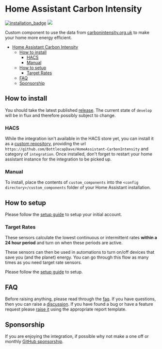 # Home Assistant Carbon Intensity

[![installation_badge](https://img.shields.io/badge/dynamic/json?color=41BDF5&logo=home-assistant&label=integration%20usage&suffix=%20installs&cacheSeconds=15600&url=https://analytics.home-assistant.io/custom_integrations.json&query=$.carbon_intensity.total)](https://github.com/hacs/integration) [![](https://img.shields.io/static/v1?label=Sponsor&message=%E2%9D%A4&logo=GitHub&color=%23fe8e86)](https://github.com/sponsors/bottlecapdave)

Custom component to use the data from [carbonintensity.org.uk](https://carbonintensity.org.uk) to make your home more energy efficient.

- [Home Assistant Carbon Intensity](#home-assistant-carbon-intensity)
  - [How to install](#how-to-install)
    - [HACS](#hacs)
    - [Manual](#manual)
  - [How to setup](#how-to-setup)
    - [Target Rates](#target-rates)
  - [FAQ](#faq)
  - [Sponsorship](#sponsorship)

## How to install

You should take the latest published [release](https://github.com/BottlecapDave/HomeAssistant-CarbonIntensity/releases). The current state of `develop` will be in flux and therefore possibly subject to change.

### HACS

While the integration isn't available in the HACS store yet, you can install it as a [custom repository](https://hacs.xyz/docs/faq/custom_repositories), providing the url `https://github.com/BottlecapDave/HomeAssistant-CarbonIntensity` and category of `integration`. Once installed, don't forget to restart your home assistant instance for the integration to be picked up.

### Manual

To install, place the contents of `custom_components` into the `<config directory>/custom_components` folder of your Home Assistant installation.

## How to setup

Please follow the [setup guide](./_docs/setup_account.md) to setup your initial account.

### Target Rates

These sensors calculate the lowest continuous or intermittent rates **within a 24 hour period** and turn on when these periods are active.

These sensors can then be used in automations to turn on/off devices that save you (and the planet) energy. You can go through this flow as many times as you need target rate sensors.

Please follow the [setup guide](./_docs/setup_target_rate.md) to setup.

## FAQ

Before raising anything, please read through the [faq](./_docs/faq.md). If you have questions, then you can raise a [discussion](https://github.com/BottlecapDave/HomeAssistant-CarbonIntensity/discussions). If you have found a bug or have a feature request please [raise it](https://github.com/BottlecapDave/HomeAssistant-CarbonIntensity/issues) using the appropriate report template.

## Sponsorship

If you are enjoying the integration, if possible why not make a one off or monthly [GitHub sponsorship](https://github.com/sponsors/bottlecapdave).
